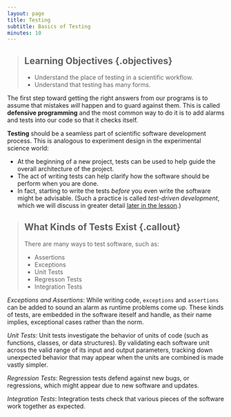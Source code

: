 ```yaml
---
layout: page
title: Testing
subtitle: Basics of Testing
minutes: 10
---
```

> ## Learning Objectives {.objectives}
>
> *   Understand the place of testing in a scientific workflow.
> *   Understand that testing has many forms.

The first step toward getting the right answers from our programs is to assume
that mistakes *will* happen and to guard against them.  This is called
**defensive programming** and the most common way to do it is to add alarms and
tests into our code so that it checks itself.

**Testing** should be a seamless part of scientific software development process.
This is analogous to experiment design in the experimental science world:

- At the beginning of a new project, tests can be used to help guide the 
  overall architecture of the project.
- The act of writing tests can help clarify how the software should be perform when you are done. 
- In fact, starting to write the tests _before_ you even write the software 
  might be advisable. (Such a practice is called _test-driven development_, 
  which we will discuss in greater detail [later in the lesson](09-tdd.html).)

> ## What Kinds of Tests Exist {.callout}
>
> There are many ways to test software, such as:
>
> - Assertions
> - Exceptions
> - Unit Tests
> - Regresson Tests
> - Integration Tests

*Exceptions and Assertions*: While writing code, `exceptions` and `assertions` 
can be added to sound an alarm as runtime problems come up. These kinds of 
tests, are embedded in the software iteself and handle, as their name implies, 
exceptional cases rather than the norm. 

*Unit Tests*: Unit tests investigate the behavior of units of code (such as
functions, classes, or data structures). By validating each software unit
across the valid range of its input and output parameters, tracking down
unexpected behavior that may appear when the units are combined is made vastly
simpler.

*Regression Tests*: Regression tests defend against new bugs, or regressions,
which might appear due to new software and updates. 

*Integration Tests*: Integration tests check that various pieces of the
software work together as expected. 
